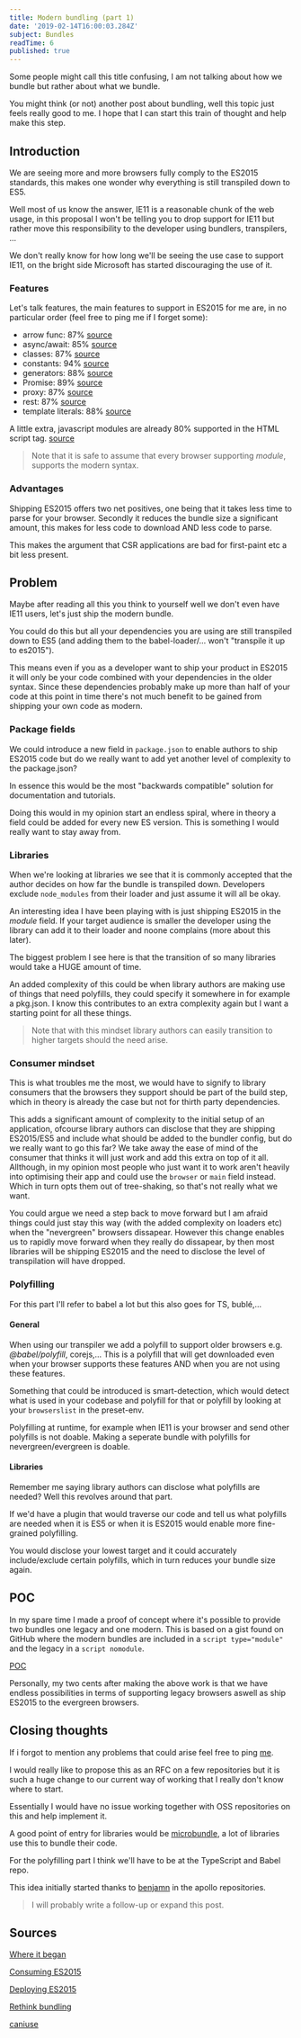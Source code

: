 ```yaml
---
title: Modern bundling (part 1)
date: '2019-02-14T16:00:03.284Z'
subject: Bundles
readTime: 6
published: true
---
```


Some people might call this title confusing, I am not talking about how we bundle but
rather about what we bundle.

You might think (or not) another post about bundling, well this topic just feels
really good to me. I hope that I can start this train of thought and help make this
step.

## Introduction

We are seeing more and more browsers fully comply to the ES2015 standards, this makes
one wonder why everything is still transpiled down to ES5.

Well most of us know the answer, IE11 is a reasonable chunk of the web usage, in this
proposal I won't be telling you to drop support for IE11 but rather move this
responsibility to the developer using bundlers, transpilers, ...

We don't really know for how long we'll be seeing the use case to support IE11,
on the bright side Microsoft has started discouraging the use of it.

### Features

Let's talk features, the main features to support in ES2015 for me are, in no 
particular order (feel free to ping me if I forget some):

- arrow func: 87% [source](https://caniuse.com/#feat=arrow-functions)
- async/await: 85% [source](https://caniuse.com/#feat=async-functions)
- classes: 87% [source](https://caniuse.com/#feat=es6-class)
- constants: 94% [source](https://caniuse.com/#feat=const)
- generators: 88% [source](https://caniuse.com/#feat=es6-generators)
- Promise: 89% [source](https://caniuse.com/#feat=promises)
- proxy: 87% [source](https://caniuse.com/#feat=proxy)
- rest: 87% [source](https://caniuse.com/#feat=rest-parameters)
- template literals: 88% [source](https://caniuse.com/#feat=template-literals)

A little extra, javascript modules are already 80% supported in the HTML script tag.
[source](https://caniuse.com/#feat=es6-module)

> Note that it is safe to assume that every browser supporting _module_, supports the modern syntax. 

### Advantages

Shipping ES2015 offers two net positives, one being that it takes less time to parse
for your browser.
Secondly it reduces the bundle size a significant amount, this makes for less code
to download AND less code to parse.

This makes the argument that CSR applications are bad for first-paint etc a bit less
present.

## Problem

Maybe after reading all this you think to yourself well we don't even have IE11 users,
let's just ship the modern bundle.

You could do this but all your dependencies you are using are still transpiled down
to ES5 (and adding them to the babel-loader/... won't "transpile it up to es2015").

This means even if you as a developer want to ship your product in ES2015 it will only
be your code combined with your dependencies in the older syntax. Since these 
dependencies probably make up more than half of your code at this point in time
there's not much benefit to be gained from shipping your own code as modern.

### Package fields

We could introduce a new field in `package.json` to enable authors to ship ES2015 code
but do we really want to add yet another level of complexity to the package.json?

In essence this would be the most "backwards compatible" solution for documentation
and tutorials.

Doing this would in my opinion start an endless spiral, where in theory a field could
be added for every new ES version. This is something I would really want to stay away
from.

### Libraries

When we're looking at libraries we see that it is commonly accepted that the author
decides on how far the bundle is transpiled down.
Developers exclude `node_modules` from their loader and just assume it will all be
okay.

An interesting idea I have been playing with is just shipping ES2015 in the _module_
field.
If your target audience is smaller the developer using the library can add it to
their loader and noone complains (more about this later).

The biggest problem I see here is that the transition of so many libraries would take
a HUGE amount of time.

An added complexity of this could be when library authors are making use of things
that need polyfills, they could specify it somewhere in for example a pkg.json. I know
this contributes to an extra complexity again but I want a starting point for all
these things.

> Note that with this mindset library authors can easily transition to higher targets should the need arise.

### Consumer mindset

This is what troubles me the most, we would have to signify to library consumers that
the browsers they support should be part of the build step, which in theory is
already the case but not for thirth party dependencies.

This adds a significant amount of complexity to the initial setup of an application,
ofcourse library authors can disclose that they are shipping ES2015/ES5 and include
what should be added to the bundler config, but do we really want to go this far?
We take away the ease of mind of the consumer that thinks it will just work and add
this extra on top of it all. Allthough, in my opinion most people who just want it
to work aren't heavily into optimising their app and could use the `browser` or `main`
field instead. Which in turn opts them out of tree-shaking, so that's not really
what we want.

You could argue we need a step back to move forward but I am afraid things could just
stay this way (with the added complexity on loaders etc) when the "nevergreen"
browsers dissapear. 
However this change enables us to rapidly move forward when they really do dissapear,
by then most libraries will be shipping ES2015 and the need to disclose the level of
transpilation will have dropped.

### Polyfilling

For this part I'll refer to babel a lot but this also goes for TS, bublé,...

#### General

When using our transpiler we add a polyfill to support older browsers e.g.
_@babel/polyfill_, corejs,... This is a polyfill that will get downloaded even when
your browser supports these features AND when you are not using these features.

Something that could be introduced is smart-detection, which would detect what is
used in your codebase and polyfill for that or polyfill by looking at your
`browserslist` in the preset-env.

Polyfilling at runtime, for example when IE11 is your browser and send other polyfills
is not doable. Making a seperate bundle with polyfills for nevergreen/evergreen is
doable.

#### Libraries

Remember me saying library authors can disclose what polyfills are needed? Well this
revolves around that part.

If we'd have a plugin that would traverse our code and tell us what polyfills are
needed when it is ES5 or when it is ES2015 would enable more fine-grained polyfilling.

You would disclose your lowest target and it could accurately include/exclude certain
polyfills, which in turn reduces your bundle size again.

## POC

In my spare time I made a proof of concept where it's possible to provide two bundles
one legacy and one modern. This is based on a gist found on GitHub where the modern
bundles are included in a `script type="module"` and the legacy in a
`script nomodule`.

[POC](https://www.github.com/jovidecroock/POC-ModulerLegacyBuild)

Personally, my two cents after making the above work is that we have endless
possibilities in terms of supporting legacy browsers aswell as ship ES2015 to the
evergreen browsers.

## Closing thoughts

If i forgot to mention any problems that could arise feel free to ping [me](https://twitter.com/JoviDeC).

I would really like to propose this as an RFC on a few repositories but it is such a 
huge change to our current way of working that I really don't know where to start.

Essentially I would have no issue working together with OSS repositories on this and
help implement it.

A good point of entry for libraries would be [microbundle](https://www.github.com/developit/microbundle),
a lot of libraries use this to bundle their code.

For the polyfilling part I think we'll have to be at the TypeScript and Babel repo.

This idea initially started thanks to [benjamn](https://twitter.com/benjamn) in the apollo repositories.

> I will probably write a follow-up or expand this post.

## Sources

[Where it began](https://github.com/developit/microbundle/issues/304)

[Consuming ES2015](https://babeljs.io/blog/2018/06/26/on-consuming-and-publishing-es2015+-packages)

[Deploying ES2015](https://philipwalton.com/articles/deploying-es2015-code-in-production-today/)

[Rethink bundling](https://www.contentful.com/blog/2017/04/04/es6-modules-support-lands-in-browsers-is-it-time-to-rethink-bundling/)

[caniuse](https://caniuse.com/)
